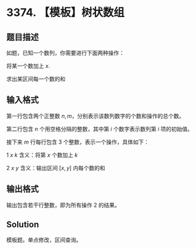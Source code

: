 # 3374. 【模板】树状数组
## 题目描述
如题，已知一个数列，你需要进行下面两种操作：

将某一个数加上 $x$.

求出某区间每一个数的和

## 输入格式
第一行包含两个正整数 $n,m$，分别表示该数列数字的个数和操作的总个数。

第二行包含 $n$ 个用空格分隔的整数，其中第 $i$ 个数字表示数列第 $i$ 项的初始值。

接下来 $m$ 行每行包含 $3$ 个整数，表示一个操作，具体如下：

$1 \ x\ k$ 含义：将第 $x$ 个数加上 $k$

$2 \ x\ y$ 含义：输出区间 $[x,y]$ 内每个数的和

## 输出格式
输出包含若干行整数，即为所有操作 $2$ 的结果。

## Solution
模板题。单点修改，区间查询。